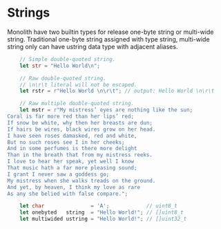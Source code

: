 # Strings

Monolith have two builtin types for release one-byte string or multi-wide string.
Traditional one-byte string assigned with type string, multi-wide string only can have ustring data type with adjacent aliases. 

```rust
    // Simple double-quoted string.
    let str = "Hello World\n";

    // Raw double-quoted string.
    // \n\r\t literal will not be escaped.
    let rstr = r"Hello World \n\r\t"; // output: Hello World \n\r\t

    // Raw multiple double-quoted string.
    let mstr = r"My mistress’ eyes are nothing like the sun;
Coral is far more red than her lips’ red;
If snow be white, why then her breasts are dun;
If hairs be wires, black wires grow on her head.
I have seen roses damasked, red and white,
But no such roses see I in her cheeks;
And in some perfumes is there more delight
Than in the breath that from my mistress reeks.
I love to hear her speak, yet well I know
That music hath a far more pleasing sound;
I grant I never saw a goddess go;
My mistress when she walks treads on the ground.
And yet, by heaven, I think my love as rare
As any she belied with false compare.";

    let char               = 'A';            // uint8_t
    let onebyted   string  = "Hello World!"; // []uint8_t
    let multiwided ustring = "Hello World!"; // []uint32_t
```